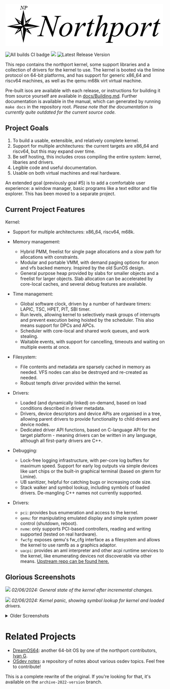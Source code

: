 ![Huge stylish northport banner](docs/images/banner.png)

![All builds CI badge](https://github.com/DeanoBurrito/northport/actions/workflows/build-tests.yml/badge.svg) ![](https://tokei.rs/b1/github/DeanoBurrito/northport?category=code)
![Latest Release Version](https://img.shields.io/github/v/tag/deanoburrito/northport?label=Latest%20Release&style=plastic)

This repo contains the northport kernel, some support libraries and a collection of drivers for the kernel to use. The kernel is booted via the limine protocol on 64-bit platforms, and has support for generic x86_64 and riscv64 machines, as well as the qemu m68k virt virtual machine.

Pre-built isos are available with each release, or instructions for building it from source yourself are available in [docs/Building.md](docs/Building.md). Further documentation is available in the manual, which can generated by running `make docs` in the repository root. *Please note that the documentation is currently quite outdated for the current source code.*

## Project Goals
1) To build a usable, extensible, and relatively complete kernel.
2) Support for multiple architectures: the current targets are x86_64 and riscv64, but this may expand over time.
3) Be self hosting, this includes cross compiling the entire system: kernel, libaries and drivers.
4) Legible code and useful documentation.
5) Usable on both virtual machines and real hardware.

An extended goal (previously goal #5) is to add a comfortable user experience: a window manager, basic programs like a text editor and file explorer. This has been moved to a separate project.

## Current Project Features
Kernel:
- Support for multiple architectures: x86_64, riscv64, m68k.
- Memory management:
    - Hybrid PMM, freelist for single page allocations and a slow path for allocations with constraints.
    - Modular and portable VMM, with demand paging options for anon and vfs backed memory. Inspired by the old SunOS design.
    - General purpose heap provided by slabs for smaller objects and a freelist for larger objects. Slab allocation can be accelerated by core-local caches, and several debug features are available.
- Time management:
    - Global software clock, driven by a number of hardware timers: LAPIC, TSC, HPET, PIT, SBI timer.
    - Run levels, allowing kernel to selectively mask groups of interrupts and prevent execution being hoisted by the scheduler. This also means support for DPCs and APCs.
    - Scheduler with core-local and shared work queues, and work stealing.
    - Waitable events, with support for cancelling, timeouts and waiting on multiple events at once.
- Filesystem:
    - File contents and metadata are sparsely cached in memory as needed. VFS nodes can also be destroyed and re-created as needed.
    - Robust tempfs driver provided within the kernel.
- Drivers:
    - Loaded (and dynamically linked) on-demand, based on load conditions described in driver metadata.
    - Drivers, device descriptors and device APIs are organised in a tree, allowing parent drivers to provide functionality to child drivers and device nodes.
    - Dedicated driver API functions, based on C-language API for the target platform - meaning drivers can be written in any language, although all first-party drivers are C++.
- Debugging:
    - Lock-free logging infrastructure, with per-core log buffers for maximum speed. Support for early log outputs via simple devices like uart chips or the built-in graphical terminal (based on gterm for Limine).
    - UB sanitizer, helpful for catching bugs or increasing code size.
    - Stack walker and symbol lookup, including symbols of loaded drivers. De-mangling C++ names not currently supported.

- Drivers:
    - `pci`: provides bus enumeration and access to the kernel.
    - `qemu`: for manipulating emulated display and simple system power control (shutdown, reboot).
    - `nvme`: only supports PCI-based controllers, reading and writing supported (tested on real hardware).
    - `fwcfg`: exposes qemu's fw_cfg interface as a filesystem and allows the kernel to use ramfb as a graphics adaptor.
    - `uacpi`: provides an aml interpreter and other acpi runtime services to the kernel, like enumerating devices not discoverable via other means. [Upstream repo can be found here.](https://github.com/UltraOS/uACPI)

## Glorious Screenshots

![](https://github.com/DeanoBurrito/northport/assets/12033165/f45c2584-d916-4b46-8f45-dd277d8843d4)
*02/06/2024: General state of the kernel after incremental changes.*

![](https://github.com/DeanoBurrito/northport/assets/12033165/834686bb-0978-4ecd-9f97-d54869f21f16)
*02/06/2024: Kernel panic, showing symbol lookup for kernel and loaded drivers.*

<details>
<summary>Older Screenshots</summary>

![](https://github.com/DeanoBurrito/northport/assets/12033165/1446c6a7-2cf7-4031-93cd-eac6a164ed8b)
*02/06/2024: Driver tree being shown after booting on my framework 13*

![](https://github.com/DeanoBurrito/northport/assets/12033165/4ae74153-07c7-4896-846d-ead44fc956fe)
*14/02/2024: Status bar showing virtual memory and driver statistics*

![](https://github.com/DeanoBurrito/northport/assets/12033165/bc3cb9a0-5911-46a0-9837-e76a1f9ea86d)
*14/02/2024: Device node tree being printed shortly after adding the IO manager.*

![](https://github.com/DeanoBurrito/northport/assets/12033165/95c61e2b-3c8e-435c-8ee4-6e066e29fb0a)
*11/10/2023: Kernel panic while loading a malformed driver from the initdisk.*

![](https://user-images.githubusercontent.com/12033165/202898511-7e10e72c-6cfa-4f30-b7a5-3173dac36199.png)
*20/11/2022: x86 and riscv kernels running side by side in qemu.*
</details>

# Related Projects
- [DreamOS64](https://github.com/dreamos82/Dreamos64): another 64-bit OS by one of the northport contributors, [Ivan G](https://github.com/dreamos82). 
- [OSdev notes](https://github.com/dreamos82/Osdev-Notes): a repository of notes about various osdev topics. Feel free to contribute!

This is a complete rewrite of the original. If you're looking for that, it's available on the `archive-2022-version` branch.
